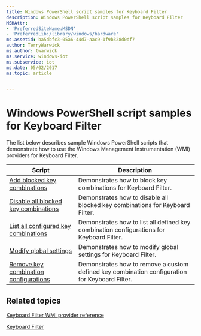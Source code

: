 ```yaml
---
title: Windows PowerShell script samples for Keyboard Filter
description: Windows PowerShell script samples for Keyboard Filter
MSHAttr:
- 'PreferredSiteName:MSDN'
- 'PreferredLib:/library/windows/hardware'
ms.assetid: ba5dbfc3-05a6-44d7-aac9-1f9b328d0df7
author: TerryWarwick
ms.author: twarwick
ms.service: windows-iot
ms.subservice: iot
ms.date: 05/02/2017
ms.topic: article


---
```

# Windows PowerShell script samples for Keyboard Filter

The list below describes sample Windows PowerShell scripts that demonstrate how to use the Windows Management Instrumentation (WMI) providers for Keyboard Filter.

| Script | Description |
| ------ | ----------- |
| [Add blocked key combinations](keyboardfilter-add-blocked-key-combinations.md) | Demonstrates how to block key combinations for Keyboard Filter.|
| [Disable all blocked key combinations](disable-all-blocked-key-combinations.md) | Demonstrates how to disable all blocked key combinations for Keyboard Filter. |
| [List all configured key combinations](keyboardfilter-list-all-configured-key-combinations.md) | Demonstrates how to list all defined key combination configurations for Keyboard Filter. |
| [Modify global settings](modify-global-settings.md) | Demonstrates how to modify global settings for Keyboard Filter. |
| [Remove key combination configurations](remove-key-combination-configurations.md) | Demonstrates how to remove a custom defined key combination configuration for Keyboard Filter. |

## Related topics

[Keyboard Filter WMI provider reference](keyboardfilter-wmi-provider-reference.md)

[Keyboard Filter](keyboardfilter.md)
